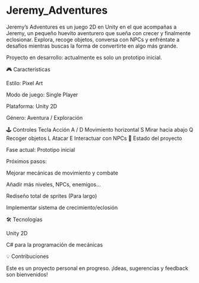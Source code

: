 # Jeremy_Adventures
Jeremy’s Adventures es un juego 2D en Unity en el que acompañas a Jeremy, un pequeño huevito aventurero que sueña con crecer y finalmente eclosionar.
Explora, recoge objetos, conversa con NPCs y enfréntate a desafíos mientras buscas la forma de convertirte en algo más grande.

Proyecto en desarrollo: actualmente es solo un prototipo inicial.

🎮 Características

Estilo: Pixel Art

Modo de juego: Single Player

Plataforma: Unity 2D

Género: Aventura / Exploración

🕹️ Controles
Tecla	Acción
A / D	Movimiento horizontal
S	Mirar hacia abajo
Q	Recoger objetos
L	Atacar
E	Interactuar con NPCs
🚧 Estado del proyecto

Fase actual: Prototipo inicial

Próximos pasos:

Mejorar mecánicas de movimiento y combate

Añadir más niveles, NPCs, enemigos...

Rediseño total de sprites (Para largo)

Implementar sistema de crecimiento/eclosión

🛠️ Tecnologías

Unity 2D

C# para la programación de mecánicas

💡 Contribuciones

Este es un proyecto personal en progreso.
¡Ideas, sugerencias y feedback son bienvenidos!
